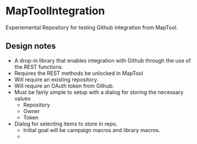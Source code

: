 # MapToolIntegration
Experiemental Repository for testing Github integration from MapTool.

## Design notes
- A drop-in library that enables integration with Github through the use of the REST functions. 
- Requires the REST methods be unlocked in MapTool
- Will require an existing repository. 
- Will require an OAuth token from Github.
- Must be fairly simple to setup with a dialog for storing the necessary values
  - Repository
  - Owner
  - Token
- Dialog for selecting items to store in repo. 
  - Initial goal will be campaign macros and library macros. 
  - 
